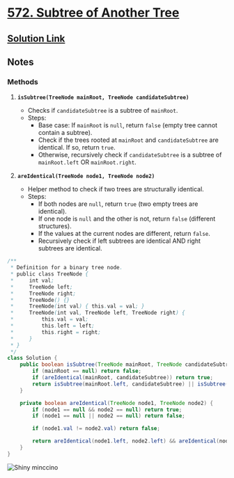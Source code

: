 # [572. Subtree of Another Tree](https://leetcode.com/problems/subtree-of-another-tree/)

## [Solution Link](https://leetcode.com/submissions/detail/1588390353/)

## Notes

### Methods

1. **`isSubtree(TreeNode mainRoot, TreeNode candidateSubtree)`**
   - Checks if `candidateSubtree` is a subtree of `mainRoot`.
   - Steps:
     - Base case: If `mainRoot` is `null`, return `false` (empty tree cannot contain a subtree).
     - Check if the trees rooted at `mainRoot` and `candidateSubtree` are identical. If so, return `true`.
     - Otherwise, recursively check if `candidateSubtree` is a subtree of `mainRoot.left` OR `mainRoot.right`.

2. **`areIdentical(TreeNode node1, TreeNode node2)`**
   - Helper method to check if two trees are structurally identical.
   - Steps:
     - If both nodes are `null`, return `true` (two empty trees are identical).
     - If one node is `null` and the other is not, return `false` (different structures).
     - If the values at the current nodes are different, return `false`.
     - Recursively check if left subtrees are identical AND right subtrees are identical.

```java
/**
 * Definition for a binary tree node.
 * public class TreeNode {
 *     int val;
 *     TreeNode left;
 *     TreeNode right;
 *     TreeNode() {}
 *     TreeNode(int val) { this.val = val; }
 *     TreeNode(int val, TreeNode left, TreeNode right) {
 *         this.val = val;
 *         this.left = left;
 *         this.right = right;
 *     }
 * }
 */
class Solution {
    public boolean isSubtree(TreeNode mainRoot, TreeNode candidateSubtree) {
        if (mainRoot == null) return false;
        if (areIdentical(mainRoot, candidateSubtree)) return true;
        return isSubtree(mainRoot.left, candidateSubtree) || isSubtree(mainRoot.right, candidateSubtree);
    }

    private boolean areIdentical(TreeNode node1, TreeNode node2) {
        if (node1 == null && node2 == null) return true;
        if (node1 == null || node2 == null) return false;

        if (node1.val != node2.val) return false;

        return areIdentical(node1.left, node2.left) && areIdentical(node1.right, node2.right);
    }
}

```

![Shiny minccino](https://projectpokemon.org/images/shiny-sprite/minccino.gif)
